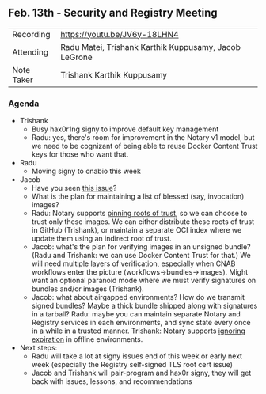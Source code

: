 ## Feb. 13th - Security and Registry Meeting

|  |  | 
| -------- | -------- |
| Recording  | https://youtu.be/JV6y-18LHN4 |
| Attending  | Radu Matei, Trishank Karthik Kuppusamy, Jacob LeGrone |
| Note Taker | Trishank Karthik Kuppusamy |

### Agenda

- Trishank
  - Busy hax0r1ng signy to improve default key management 
  - Radu: yes, there's room for improvement in the Notary v1 model, but we need to be cognizant of being able to reuse Docker Content Trust keys for those who want that.
- Radu
  - Moving signy to cnabio this week
- Jacob
  - Have you seen [this issue](https://github.com/cnabio/cnab-spec/issues/285)?
  - What is the plan for maintaining a list of blessed (say, invocation) images?
  - Radu: Notary supports [pinning roots of trust](https://docs.docker.com/engine/security/trust/content_trust/#enabling-dct-within-the-docker-enterprise-engine), so we can choose to trust only these images. We can either distribute these roots of trust in GitHub (Trishank), or maintain a separate OCI index where we update them using an indirect root of trust.
  - Jacob: what's the plan for verifying images in an unsigned bundle? (Radu and Trishank: we can use Docker Content Trust for that.) We will need multiple layers of verification, especially when CNAB workflows enter the picture (workflows->bundles->images). Might want an optional paranoid mode where we must verify signatures on bundles and/or images (Trishank).
  - Jacob: what about airgapped environments? How do we transmit signed bundles? Maybe a thick bundle shipped along with signatures in a tarball? Radu: maybe you can maintain separate Notary and Registry services in each environments, and sync state every once in a while in a trusted manner. Trishank: Notary supports [ignoring expiration](https://docs.docker.com/engine/security/trust/content_trust/#using-dct-in-an-offline-environment) in offline environments.
- Next steps:
  - Radu will take a lot at signy issues end of this week or early next week (especially the Registry self-signed TLS root cert issue)
  - Jacob and Trishank will pair-program and hax0r signy, they will get back with issues, lessons, and recommendations
